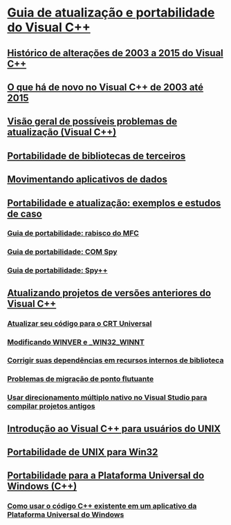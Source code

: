 # [Guia de atualização e portabilidade do Visual C++](visual-cpp-porting-and-upgrading-guide.md)

## [Histórico de alterações de 2003 a 2015 do Visual C++](visual-cpp-change-history-2003-2015.md)

## [O que há de novo no Visual C++ de 2003 até 2015](visual-cpp-what-s-new-2003-through-2015.md)

## [Visão geral de possíveis problemas de atualização (Visual C++)](overview-of-potential-upgrade-issues-visual-cpp.md)

## [Portabilidade de bibliotecas de terceiros](porting-third-party-libraries.md)

## [Movimentando aplicativos de dados](porting-data-applications.md)

## [Portabilidade e atualização: exemplos e estudos de caso](porting-and-upgrading-examples-and-case-studies.md)

### [Guia de portabilidade: rabisco do MFC](porting-guide-mfc-scribble.md)

### [Guia de portabilidade: COM Spy](porting-guide-com-spy.md)

### [Guia de portabilidade: Spy++](porting-guide-spy-increment.md)

## [Atualizando projetos de versões anteriores do Visual C++](upgrading-projects-from-earlier-versions-of-visual-cpp.md)

### [Atualizar seu código para o CRT Universal](upgrade-your-code-to-the-universal-crt.md)

### [Modificando WINVER e _WIN32_WINNT](modifying-winver-and-win32-winnt.md)

### [Corrigir suas dependências em recursos internos de biblioteca](fix-your-dependencies-on-library-internals.md)

### [Problemas de migração de ponto flutuante](floating-point-migration-issues.md)

### [Usar direcionamento múltiplo nativo no Visual Studio para compilar projetos antigos](use-native-multi-targeting.md)

## [Introdução ao Visual C++ para usuários do UNIX](introduction-to-visual-cpp-for-unix-users.md)

## [Portabilidade de UNIX para Win32](porting-from-unix-to-win32.md)

## [Portabilidade para a Plataforma Universal do Windows (C++)](porting-to-the-universal-windows-platform-cpp.md)

### [Como usar o código C++ existente em um aplicativo da Plataforma Universal do Windows](how-to-use-existing-cpp-code-in-a-universal-windows-platform-app.md)

